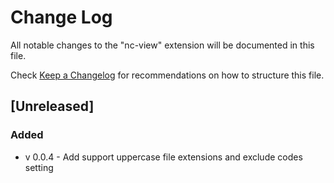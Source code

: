 # Change Log

All notable changes to the "nc-view" extension will be documented in this file.

Check [Keep a Changelog](http://keepachangelog.com/) for recommendations on how
to structure this file.

## [Unreleased]

### Added

- v 0.0.4 - Add support uppercase file extensions and exclude codes setting
